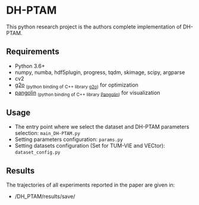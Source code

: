 # DH-PTAM

This python research project is the authors complete implementation of DH-PTAM.  

## Requirements
* Python 3.6+
* numpy, numba, hdf5plugin, progress, tqdm, skimage, scipy, argparse
* cv2
* [g2o](https://github.com/uoip/g2opy) <sub>(python binding of C++ library [g2o](https://github.com/RainerKuemmerle/g2o))</sub> for optimization
* [pangolin](https://github.com/uoip/pangolin) <sub>(python binding of C++ library [Pangolin](http://github.com/stevenlovegrove/Pangolin))</sub> for visualization

## Usage
* The entry point where we select the dataset and DH-PTAM parameters selection:
`main_DH-PTAM.py`  
* Setting parameters configuration:
`params.py`  
* Setting datasets configuration (Set for TUM-VIE and VECtor):
`dataset_config.py`  

## Results
The trajectories of all experiments reported in the paper are given in:   
* /DH_PTAM/results/save/
